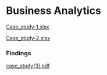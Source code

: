 # Business Analytics 

[Case_study-1.xlsx](https://github.com/Tashipalden/Projects/files/11535739/Project_2_Case_study_3.2.xlsx)

[Case_study-2.xlsx](https://github.com/Tashipalden/Projects/files/11535744/Project_2_Case_study_4.1.xlsx)
### Findings 
[case_study(3).pdf](https://github.com/Tashipalden/Projects/files/11535746/findings_case_study_4.3.pdf)

